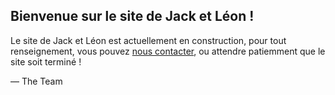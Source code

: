 

<article>
    <h1>Bienvenue sur le site de Jack et Léon !</h1>
    <div>
        <p>Le site de Jack et Léon est actuellement en construction, pour tout renseignement, vous pouvez <a href="mailto:jacketleon@gmail.com">nous contacter</a>, ou attendre patiemment que le site soit terminé !</p>
        <p>&mdash; The Team</p>
    </div>
</article>
